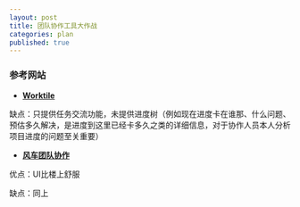 ```yaml
---
layout: post
title: 团队协作工具大作战
categories: plan
published: true
---
```


### **参考网站**

- [**Worktile**](https://worktile.com/) 

缺点：只提供任务交流功能，未提供进度树（例如现在进度卡在谁那、什么问题、预估多久解决，是进度到这里已经卡多久之类的详细信息，对于协作人员本人分析项目进度的问题至关重要）

- [**风车团队协作**](https://fengche.co/) 

优点：UI比楼上舒服

缺点：同上